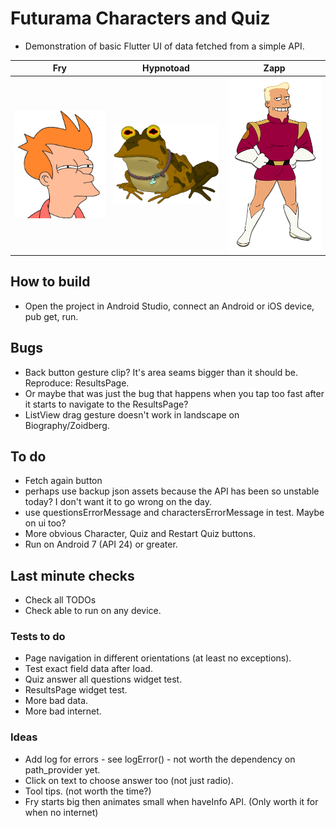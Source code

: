 # Futurama Characters and Quiz

- Demonstration of basic Flutter UI of data fetched from a simple API.

| Fry  | Hypnotoad | Zapp |
| ------------- | ------------- | ------------- |
| <img src="https://github.com/paulsump/futurama_quiz/blob/5cb265aac059b56153f73e9c09201f0418134a24/images/fry.png" width="248"> | <img src="https://github.com/paulsump/futurama_quiz/blob/5cb265aac059b56153f73e9c09201f0418134a24/images/hypnotoad.png" width="248"> | <img src="https://github.com/paulsump/futurama_quiz/blob/5cb265aac059b56153f73e9c09201f0418134a24/images/zapp.png" width="248"> |

## How to build

- Open the project in Android Studio, connect an Android or iOS device, pub get, run.

## Bugs

- Back button gesture clip? It's area seams bigger than it should be. Reproduce: ResultsPage.
- Or maybe that was just the bug that happens when you tap too fast after it starts to navigate to
  the ResultsPage?
- ListView drag gesture doesn't work in landscape on Biography/Zoidberg.

## To do

- Fetch again button
- perhaps use backup json assets because the API has been so unstable today? I don't want it to go
  wrong on the day.
- use questionsErrorMessage and charactersErrorMessage in test. Maybe on ui too?
- More obvious Character, Quiz and Restart Quiz buttons.
- Run on Android 7 (API 24) or greater.

## Last minute checks

- Check all TODOs
- Check able to run on any device.

### Tests to do

- Page navigation in different orientations (at least no exceptions).
- Test exact field data after load.
- Quiz answer all questions widget test.
- ResultsPage widget test.
- More bad data.
- More bad internet.

### Ideas

- Add log for errors - see logError() - not worth the dependency on path_provider yet.
- Click on text to choose answer too (not just radio).
- Tool tips. (not worth the time?)
- Fry starts big then animates small when haveInfo API. (Only worth it for when no internet)
